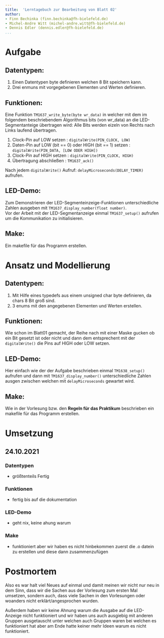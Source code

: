 ```yaml
---
title:  'Lerntagebuch zur Bearbeitung von Blatt 02'
author:
- Finn Bechinka (finn.bechinka@fh-bielefeld.de)
- Michel-Andre Witt (michel-andre.witt@fh-bielefeld.de)
- Dennis Edler (dennis.edler@fh-bielefeld.de)
...
```


# Aufgabe

<!--
Bitte hier die zu lösende Aufgabe kurz in eigenen Worten beschreiben.
-->

## Datentypen:
1. Einen Datentypen byte definieren welchen 8 Bit speichern kann.
2. Drei enmuns mit vorgegebenen Elementen und Werten definieren.

## Funktionen:
Eine Funktion ```TM1637_write_byte(byte wr_data)``` in welcher mit dem im folgendem beschriebendem Algorithmus bits (von wr_data) an die LED-Segmentanteige übertragen wird:
Alle Bits werden eizeln von Rechts nach Links laufend übertragen.

1. Clock-Pin auf LOW setzen : ```digitalWrite(PIN_CLOCK, LOW)```
2. Daten-Pin auf LOW (bit == 0) oder HIGH (bit == 1) setzen : ```digitalWrite(PIN_DATA, [LOW ODER HIGH])```
3. Clock-Pin auf HIGH setzen : ```digitalWrite(PIN_CLOCK, HIGH)```
4. Übertragung abschließen : ```TM1637_ack()```

Nach jedem ```digitalWrite()``` Aufruf: ```delayMicroseconds(DELAY_TIMER)``` aufrufen.

## LED-Demo:
Zum Demonstrieren der LED-Segmenteinzeige-Funktionen unterschiedliche Zahlen ausgeben mit ```TM1637_display_number(float number)```.  
Vor der Arbeit mit der LED-Segmentanzeige einmal ```TM1637_setup()``` aufrufen um die Kommunikation zu initialisieren.

## Make:
Ein makefile für das Programm erstellen.

# Ansatz und Modellierung

<!--
Bitte hier den Lösungsansatz kurz beschreiben:
-   Wie sollte die Aufgabe gelöst werden?
-   Welche Techniken wollten Sie einsetzen?
-   Wie sah Ihre Modellierung aus (UML-Diagramm)?
-   Worauf müssen Sie konkret achten?
-->

## Datentypen:
1. Mit Hilfe eines typedefs aus einem unsigned char byte definieren, da chars 8 Bit groß sind.
2. 3 enums mit den angegebenen Elementen und Werten erstellen.

## Funktionen:
Wie schon im Blatt01 gemacht, der Reihe nach mit einer Maske gucken ob ein Bit gesetzt ist oder nicht und dann dem entsprechent mit der ```digitalWrite()``` die Pins auf HIGH oder LOW setzen.

## LED-Demo:
Hier einfach wie der der Aufgabe beschrieben einmal ```TM1638_setup()``` aufrufen und dann mit ```TM1637_display_number()``` unterschiedliche Zahlen ausgen zwischen welchen mit ```delayMicroseconds``` gewartet wird.

## Make:
Wie in der Vorlesung bzw. den __Regeln für das Praktikum__ beschrieben ein makefile für das Programm erstellen.


# Umsetzung

<!--
Bitte hier die Umsetzung der Lösung kurz beschreiben:
-   Was haben Sie gemacht,
-   an welchem Datum haben sie es gemacht,
-   wie lange hat es gedauert,
-   was war das Ergebnis?
-->

## 24.10.2021
### Datentypen
- größtenteils Fertig
### Funktionen
- fertig bis auf die dokumentation
### LED-Demo
- geht nix, keine ahung warum
### Make
- funktioniert aber wir haben es nicht hinbekommen zuerst die .o datein zu erstellen und diese dann zusammenzufügen


# Postmortem

<!--
Bitte blicken Sie auf die Aufgabe, Ihren Lösungsansatz und die Umsetzung
kritisch zurück:
-   Was hat funktioniert, was nicht? Würden Sie noch einmal so vorgehen?
-   Welche Probleme sind bei der Umsetzung Ihres Lösungsansatzes aufgetreten?
-   Wie haben Sie die Probleme letztlich gelöst?
-->

Also es war halt viel Neues auf einmal und damit meinen wir nicht nur neu in dem Sinn, dass wir die Sachen aus der Vorlesung zum ersten Mal umsetzen, sondern auch, dass viele Sachen in den Vorlesungen oder woanders nicht erklärt/angesprochen wurden.

Außerdem haben wir keine Ahnung warum die Ausgabe auf die LED-Anzeige nicht funktioniert und wir haben uns auch ausgiebig mit anderen Gruppen ausgetauscht unter welchen auch Gruppen waren bei welchen es funktioniert hat aber am Ende hatte keiner mehr Ideen warum es nicht funktioniert.